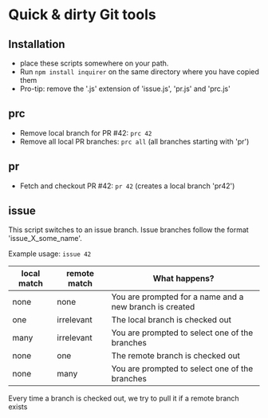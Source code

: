 # Quick & dirty Git tools
## Installation

- place these scripts somewhere on your path.
- Run `npm install inquirer` on the same directory where you have copied them
- Pro-tip: remove the '.js' extension of 'issue.js', 'pr.js' and 'prc.js'

## prc
- Remove local branch for PR #42: `prc 42`
- Remove all local PR branches: `prc all` (all branches starting with 'pr')

## pr
- Fetch and checkout PR #42: `pr 42` (creates a local branch 'pr42')

## issue

This script switches to an issue branch. Issue branches follow the format 'issue_X_some_name'.

Example usage: `issue 42`

| local match | remote match | What happens? |
| --- | --- | --- |
| none | none | You are prompted for a name and a new branch is created |
| one | irrelevant | The local branch is checked out |
| many | irrelevant | You are prompted to select one of the branches |
| none | one | The remote branch is checked out |
| none | many | You are prompted to select one of the branches |

Every time a branch is checked out, we try to pull it if a remote branch exists